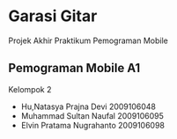 # Garasi Gitar

Projek Akhir Praktikum Pemograman Mobile

## Pemograman Mobile A1

Kelompok 2
- Hu,Natasya Prajna Devi   2009106048
- Muhammad Sultan Naufal   2009106095
- Elvin Pratama Nugrahanto 2009106098
